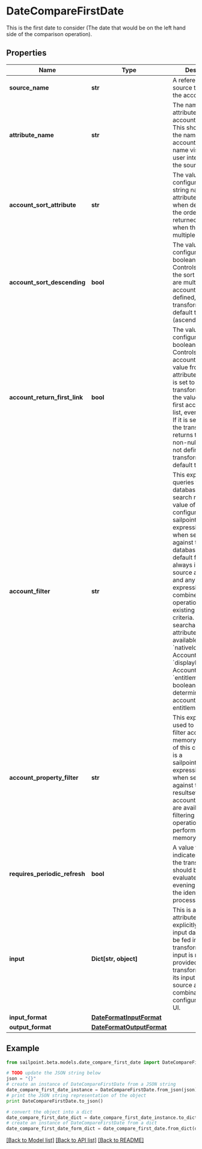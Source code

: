 # DateCompareFirstDate

This is the first date to consider (The date that would be on the left hand side of the comparison operation).

## Properties

Name | Type | Description | Notes
------------ | ------------- | ------------- | -------------
**source_name** | **str** | A reference to the source to search for the account | 
**attribute_name** | **str** | The name of the attribute on the account to return. This should match the name of the account attribute name visible in the user interface, or on the source schema. | 
**account_sort_attribute** | **str** | The value of this configuration is a string name of the attribute to use when determining the ordering of returned accounts when there are multiple entries | [optional] [default to 'created']
**account_sort_descending** | **bool** | The value of this configuration is a boolean (true/false). Controls the order of the sort when there are multiple accounts. If not defined, the transform will default to false (ascending order) | [optional] [default to False]
**account_return_first_link** | **bool** | The value of this configuration is a boolean (true/false). Controls which account to source a value from for an attribute.  If this flag is set to true, the transform returns the value from the first account in the list, even if it is null. If it is set to false, the transform returns the first non-null value. If not defined, the transform will default to false | [optional] [default to False]
**account_filter** | **str** | This expression queries the database to narrow search results. The value of this configuration is a sailpoint.object.Filter expression and used when searching against the database.  The default filter will always include the source and identity, and any subsequent expressions will be combined in an AND operation to the existing search criteria. Only certain searchable attributes are available:  - &#x60;nativeIdentity&#x60; - the Account ID  - &#x60;displayName&#x60; - the Account Name  - &#x60;entitlements&#x60; - a boolean value to determine if the account has entitlements | [optional] 
**account_property_filter** | **str** | This expression is used to search and filter accounts in memory. The value of this configuration is a sailpoint.object.Filter expression and used when searching against the returned resultset.  All account attributes are available for filtering as this operation is performed in memory. | [optional] 
**requires_periodic_refresh** | **bool** | A value that indicates whether the transform logic should be re-evaluated every evening as part of the identity refresh process | [optional] [default to False]
**input** | **Dict[str, object]** | This is an optional attribute that can explicitly define the input data which will be fed into the transform logic. If input is not provided, the transform will take its input from the source and attribute combination configured via the UI. | [optional] 
**input_format** | [**DateFormatInputFormat**](DateFormatInputFormat.md) |  | [optional] 
**output_format** | [**DateFormatOutputFormat**](DateFormatOutputFormat.md) |  | [optional] 

## Example

```python
from sailpoint.beta.models.date_compare_first_date import DateCompareFirstDate

# TODO update the JSON string below
json = "{}"
# create an instance of DateCompareFirstDate from a JSON string
date_compare_first_date_instance = DateCompareFirstDate.from_json(json)
# print the JSON string representation of the object
print DateCompareFirstDate.to_json()

# convert the object into a dict
date_compare_first_date_dict = date_compare_first_date_instance.to_dict()
# create an instance of DateCompareFirstDate from a dict
date_compare_first_date_form_dict = date_compare_first_date.from_dict(date_compare_first_date_dict)
```
[[Back to Model list]](../README.md#documentation-for-models) [[Back to API list]](../README.md#documentation-for-api-endpoints) [[Back to README]](../README.md)


